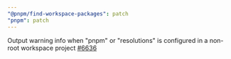 ```yaml
---
"@pnpm/find-workspace-packages": patch
"pnpm": patch
---
```


Output warning info when "pnpm" or "resolutions" is configured in a non-root workspace project [#6636](https://github.com/pnpm/pnpm/issues/6636)

